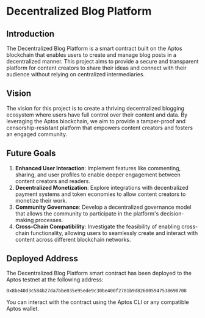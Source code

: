 # Decentralized Blog Platform

## Introduction
The Decentralized Blog Platform is a smart contract built on the Aptos blockchain that enables users to create and manage blog posts in a decentralized manner. This project aims to provide a secure and transparent platform for content creators to share their ideas and connect with their audience without relying on centralized intermediaries.

## Vision
The vision for this project is to create a thriving decentralized blogging ecosystem where users have full control over their content and data. By leveraging the Aptos blockchain, we aim to provide a tamper-proof and censorship-resistant platform that empowers content creators and fosters an engaged community.

## Future Goals
1. **Enhanced User Interaction**: Implement features like commenting, sharing, and user profiles to enable deeper engagement between content creators and readers.
2. **Decentralized Monetization**: Explore integrations with decentralized payment systems and token economies to allow content creators to monetize their work.
3. **Community Governance**: Develop a decentralized governance model that allows the community to participate in the platform's decision-making processes.
4. **Cross-Chain Compatibility**: Investigate the feasibility of enabling cross-chain functionality, allowing users to seamlessly create and interact with content across different blockchain networks.

## Deployed Address
The Decentralized Blog Platform smart contract has been deployed to the Aptos testnet at the following address:

`0x8be40d3c584b27da7bbe035e95ede9c30be400f2781b9d826005947538690708`

You can interact with the contract using the Aptos CLI or any compatible Aptos wallet.
